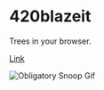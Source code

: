 420blazeit
==========

Trees in your browser.

[Link](http://duta.github.io/420blazeit/)

![Obligatory Snoop Gif](http://duta.github.io/420blazeit/snoop.gif)
